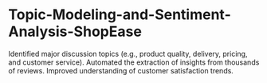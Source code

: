 # Topic-Modeling-and-Sentiment-Analysis-ShopEase
Identified major discussion topics (e.g., product quality, delivery, pricing, and customer service).  Automated the extraction of insights from thousands of reviews.  Improved understanding of customer satisfaction trends.
